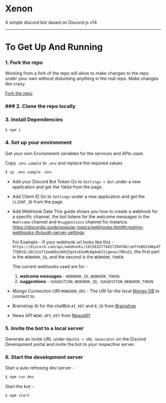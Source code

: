 # Xenon

A simple discord bot dased on Discord.js v14

---

# To Get Up And Running

### 1. Fork the repo

Working from a fork of the repo will allow to make changes to the repo under your own without disturbing anything in the real repo. Make changes like crazy.

[Fork the repo](https://github.com/losier/Xenon/fork)

### ### 2. Clone the repo locally

### 3. Install Dependencies

```bash
$ npm i
```

### 4. Set up your environment

Get your own Environment variables for the services and APIs used.

Copy `.env.sample` to `.env` and replace the required values

```bash
$ cp .env.sample .env
```

- Add your Discord Bot Token
  Go to `Settings > Bot` under a new application and get the `TOKEN` from the page.

- Add Client ID
  Go to `Settings` under a new application and get the `CLIENT_ID` from the page.

- Add WebHook Data
  This guide shows you how to create a webhook for a specific channel, the bot listens for the welcome messages in the `#welcome` channel and `#suggestions` channel for instance.
  https://discordjs.guide/popular-topics/webhooks.html#creating-webhooks-through-server-settings

  For Example - If your webhook url looks like this -  
  `https://discord.com/api/webhooks/1015632774457204766/smTYeBU3JWkp4TTTODtEcJDCS2oT1GeAEKezEKVZqtksEkeMLBg9aKZ1igmxec7RDsES`,
  the first part is the `WEBHOOK_ID`, and the second is the `WEBHOOK_TOKEN`.

  The current webhooks used are for -

  1. **welcome messages** - `WEBHOOK_ID`, `WEBHOOK_TOKEN`.
  2. **suggestions** - `SUGGESTION_WEBHOOK_ID`,` SUGGESTION_WEBHOOK_TOKEN`

- Mongo Connection URI
  `MONGODB_URI` - The URI for the local [Mongo DB](https://www.mongodb.com/) to connect to.

- Brainshop AI for the chatBot
  `AI_KEY` and `B_ID` from [Brainshop](https://brainshop.ai/)

- News API
  `NEWS_API_KEY` from [NewsAPI](https://newsapi.org/)

### 5. Invite the bot to a local server

Generate an invite URL under `OAuth2 > URL Generator` on the Discord Development portal and invite the bot to your respective server.

### 6. Start the development server

Start a auto refresing dev server -

```bash
$ npm run dev
```

Start the bot -

```bash
$ npm start
```
